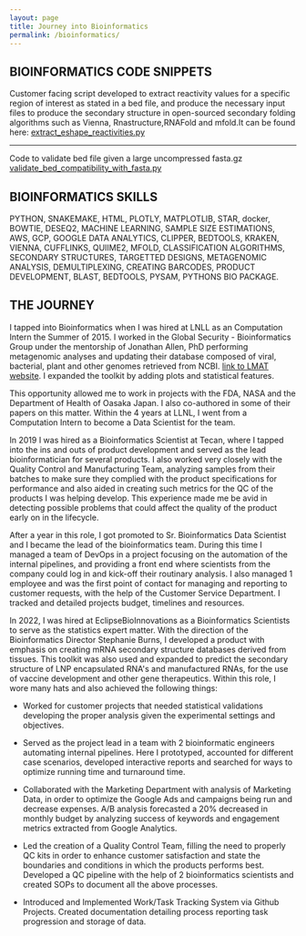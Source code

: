 ```yaml
---
layout: page
title: Journey into Bioinformatics
permalink: /bioinformatics/
---
```

## BIOINFORMATICS CODE SNIPPETS

Customer facing script developed to extract reactivity values for a specific region of interest as stated in a bed file, and produce the necessary input files to produce the secondary structure in open-sourced secondary folding algorithms such as Vienna, Rnastructure,RNAFold and mfold.It can be found here: [extract_eshape_reactivities.py](https://github.com/dlebron12/eSHAPE_customer_toolkit/blob/01cd32a5db4c9e8a298b442b7bc4f5eba176f5be/eSHAPE/extract_eshape_reactivities.py)

---

Code to validate bed file given a large uncompressed fasta.gz [validate_bed_compatibility_with_fasta.py](https://github.com/dlebron12/Bioinf-Data_Mining/blob/6bae3a7c8612e5f9f54a812f6e6c433f82c0eea2/validate_bed_compatibility_with_fasta.py)


## BIOINFORMATICS SKILLS 

PYTHON, SNAKEMAKE, HTML, PLOTLY, MATPLOTLIB, STAR, docker, BOWTIE, DESEQ2, MACHINE LEARNING, SAMPLE SIZE ESTIMATIONS, AWS, GCP, GOOGLE DATA ANALYTICS, CLIPPER, BEDTOOLS, KRAKEN, VIENNA, CUFFLINKS, QUIIME2, MFOLD, CLASSIFICATION ALGORITHMS, SECONDARY STRUCTURES, TARGETTED DESIGNS, METAGENOMIC ANALYSIS, DEMULTIPLEXING, CREATING BARCODES, PRODUCT DEVELOPMENT, BLAST, BEDTOOLS, PYSAM, PYTHONS BIO PACKAGE. 


## THE JOURNEY

I tapped into Bioinformatics when I was hired at LNLL as an Computation Intern the Summer of 2015.  I worked in the Global Security - Bioinformatics Group under the mentorship of Jonathan Allen, PhD performing metagenomic analyses and updating their database composed of viral, bacterial, plant and other genomes retrieved from NCBI.  [link to LMAT website](https://computing.llnl.gov/projects/livermore-metagenomics-analysis-toolkit). I expanded the toolkit by adding plots and statistical features. 

This opportunity allowed me to work in projects with the FDA, NASA and the Department of Health of Oasaka Japan.  I also co-authored in some of their papers on this matter.  Within the 4 years at LLNL, I went from a Computation Intern to become a Data Scientist for the team.

In 2019 I was hired as a Bioinformatics Scientist at Tecan, where I tapped into the ins and outs of product development and served as the lead bioinformatician for several products.  I also worked very closely with the Quality Control and Manufacturing Team, analyzing samples from their batches to make sure they complied with the product specifications for performance and also aided in creating such metrics for the QC of the products I was helping develop.  This experience made me be avid in detecting possible problems that could affect the quality of the product early on in the lifecycle. 

After a year in this role, I got promoted to Sr. Bioinformatics Data Scientist and I became the lead of the bioinformatics team.  During this time I managed a team of DevOps in a project focusing on the automation of the internal pipelines, and providing a front end where scientists from the company could log in and kick-off their routinary analysis.  I also managed 1 employee and was the first point of contact for managing and reporting to customer requests, with the help of the Customer Service Department. I tracked and detailed projects budget, timelines and resources. 

In 2022, I was hired at EclipseBioInnovations as a Bioinformatics Scientists to serve as the statistics expert matter.  With the direction of the Bioinformatics Director Stephanie Burns, I developed a product with emphasis on creating mRNA secondary structure databases derived from tissues.  This toolkit was also used and expanded to predict the secondary structure of LNP encapsulated RNA's and manufactured RNAs, for the use of vaccine development and other gene therapeutics.  Within this role, I wore many hats and also achieved the following things:

- Worked for customer projects that needed statistical validations developing the proper analysis given the experimental settings and objectives.

- Served as the project lead in a team with 2 bioinformatic engineers automating internal pipelines.  Here I prototyped, accounted for different case scenarios, developed interactive reports and searched for ways to optimize running time and turnaround time. 

- Collaborated with the Marketing Department with analysis of Marketing Data, in order to optimize the Google Ads and campaigns being run and decrease expenses.  A/B analysis forecasted a 20% decreased in monthly budget by analyzing success of keywords and engagement metrics extracted from Google Analytics. 

- Led the creation of a Quality Control Team, filling the need to properly QC kits in order to enhance customer satisfaction and state the boundaries and conditions in which the products performs best. Developed a QC pipeline with the help of 2 bioinformatics scientists and created SOPs to document all the above processes. 

- Introduced and Implemented Work/Task Tracking System via Github Projects.  Created documentation detailing process reporting task progression and storage of data. 
